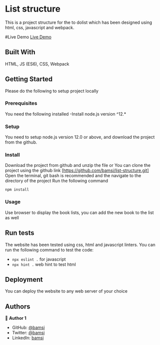 # List structure

This is a project structure for the to dolist which has been designed using html, css, javascript and webpack.

#Live Demo
[Live Demo](https://bamsi.github.io/list-structure/)

## Built With

HTML, JS (ES6), CSS, Webpack

## Getting Started

Please do the following to setup project locally

### Prerequisites

You need the following installed
-Install node.js version ^12.\*

### Setup

You need to setup node.js version 12.0 or above, and download the project from the github.

### Install

Download the project from github and unzip the file or You can clone the project using the github link [https://github.com/bamsi/list-structure.git]
Open the terminal, git bash is recommended and the navigate to the directory of the project
Run the following command

`npm install`

### Usage

Use browser to display the book lists, you can add the new book to the list as well

## Run tests

The website has been tested using css, html and javascript linters. You can run the following command to test the code:

- `npx eslint .` for javascript
- `npx hint .` web hint to test html

## Deployment

You can deploy the website to any web server of your choice

## Authors

👤 **Author 1**

- GitHub:
  [@bamsi](https://github.com/bamsi)
- Twitter: [@bamsi](https://twitter.com/haji-bamsi-17327728/)
- LinkedIn: [bamsi](https://linkedin.com/in/bamsi)
